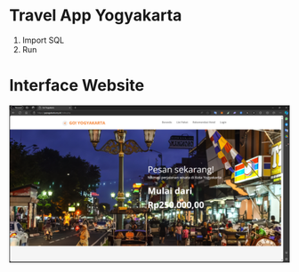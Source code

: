 # Travel App Yogyakarta

1. Import SQL
2. Run

# Interface Website
![Beranda](./images/beranda.png)

